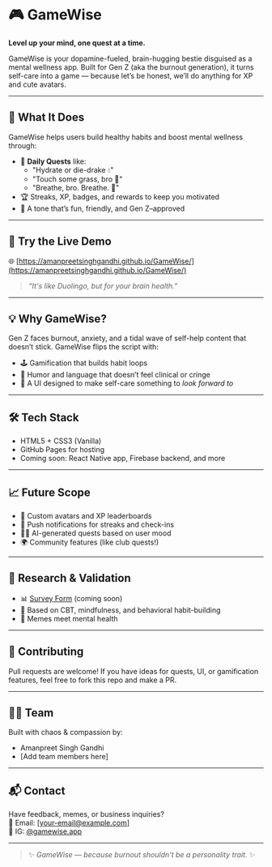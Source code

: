 # 🎮 GameWise  
**Level up your mind, one quest at a time.**

GameWise is your dopamine-fueled, brain-hugging bestie disguised as a mental wellness app. Built for Gen Z (aka the burnout generation), it turns self-care into a game — because let’s be honest, we’ll do anything for XP and cute avatars.

---

## 🧠 What It Does

GameWise helps users build healthy habits and boost mental wellness through:
- 🎯 **Daily Quests** like:
  - "Hydrate or die-drake 💧"
  - "Touch some grass, bro 🌿"
  - "Breathe, bro. Breathe. 🧘"
- 🏆 Streaks, XP, badges, and rewards to keep you motivated
- 💖 A tone that’s fun, friendly, and Gen Z–approved

---

## 🚀 Try the Live Demo

🌐 [https://amanpreetsinghgandhi.github.io/GameWise/](https://amanpreetsinghgandhi.github.io/GameWise/)

> *“It's like Duolingo, but for your brain health.”*

---

## 💡 Why GameWise?

Gen Z faces burnout, anxiety, and a tidal wave of self-help content that doesn’t stick. GameWise flips the script with:
- 🕹️ Gamification that builds habit loops
- 🧃 Humor and language that doesn’t feel clinical or cringe
- 📱 A UI designed to make self-care something to *look forward to*

---

## 🛠️ Tech Stack

- HTML5 + CSS3 (Vanilla)
- GitHub Pages for hosting
- Coming soon: React Native app, Firebase backend, and more

---

## 📈 Future Scope

- 🎨 Custom avatars and XP leaderboards
- 🔔 Push notifications for streaks and check-ins
- 🧘‍♂️ AI-generated quests based on user mood
- 🌍 Community features (like club quests!)

---

## 🧪 Research & Validation

- 📊 [Survey Form](#) (coming soon)
- 🧠 Based on CBT, mindfulness, and behavioral habit-building
- 🧃 Memes meet mental health

---

## 🤝 Contributing

Pull requests are welcome! If you have ideas for quests, UI, or gamification features, feel free to fork this repo and make a PR.

---

## 👨‍💻 Team

Built with chaos & compassion by:
- Amanpreet Singh Gandhi
- [Add team members here]

---

## 📬 Contact

Have feedback, memes, or business inquiries?  
📧 Email: [your-email@example.com]  
📸 IG: [@gamewise.app](https://instagram.com)

---

> ✨ *GameWise — because burnout shouldn't be a personality trait.* ✨
